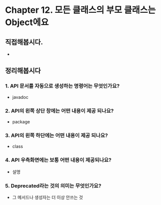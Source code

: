 # Chapter 12. 모든 클래스의 부모 클래스는 Object에요
## 직접해봅시다.
- 


## 정리해봅시다

### 1. API 문서를 자동으로 생성하는 명령어는 무엇인가요?
- javadoc

### 2. API의 왼쪽 상단 창에는 어떤 내용이 제공 되나요?
- package

### 3. API의 왼쪽 하단에는 어떤 내용이 제공 되나요?
- class

### 4. API 우측화면에는 보통 어떤 내용이 제공되나요?
- 설명

### 5. Deprecated라는 것의 의미는 무엇인가요?
- 그 메서드나 생성자는 더 이상 안쓰는 것
